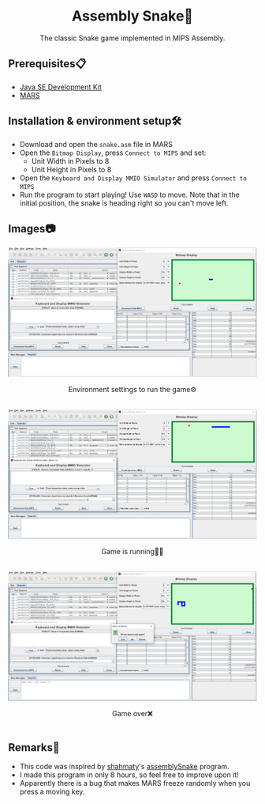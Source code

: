 <div align="center">

# Assembly Snake🐍
The classic Snake game implemented in MIPS Assembly.

</div>

## Prerequisites📋
- [Java SE Development Kit](https://www.oracle.com/java/technologies/downloads/)
- [MARS](http://courses.missouristate.edu/KenVollmar/MARS/download.htm)

## Installation & environment setup🛠️
- Download and open the `snake.asm` file in MARS
- Open the `Bitmap Display`, press `Connect to MIPS` and set:
  - Unit Width in Pixels to 8
  - Unit Height in Pixels to 8
- Open the `Keyboard and Display MMIO Simulator` and press `Connect to MIPS`
- Run the program to start playing! Use `WASD` to move. Note that in the initial position, the snake is heading right so you can't move left. 

## Images📷

![](/images/env-setting.png)
<div align="center"> 
    Environment settings to run the game⚙️<br></br>
</div>

![](/images/running.png)
<div align="center"> 
    Game is running🏃‍♂️<br></br>
</div>

![](/images/game-over.png)
<div align="center"> 
    Game over❌<br></br>
</div>

## Remarks📌
- This code was inspired by [shahmaty](https://github.com/shahmaty)'s [assemblySnake](https://github.com/shahmaty/assemblySnake) program.
- I made this program in only 8 hours, so feel free to improve upon it!
- Apparently there is a bug that makes MARS freeze randomly when you press a moving key.


